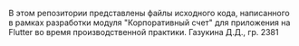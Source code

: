 В этом репозитории представлены файлы исходного кода, написанного в рамках разработки модуля "Корпоративный счет" для приложения на Flutter во время производственной практики.
Газукина Д.Д., гр. 2381
